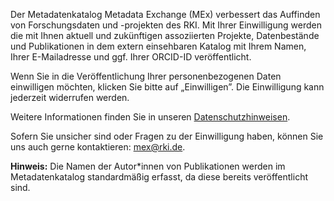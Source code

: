 Der Metadatenkatalog Metadata Exchange (MEx) verbessert das Auffinden von Forschungsdaten und -projekten des RKI. Mit Ihrer Einwilligung werden die mit Ihnen aktuell und zukünftigen assoziierten Projekte, Datenbestände und Publikationen in dem extern einsehbaren Katalog mit Ihrem Namen, Ihrer E-Mailadresse und ggf. Ihrer ORCID-ID veröffentlicht.

Wenn Sie in die Veröffentlichung Ihrer personenbezogenen Daten einwilligen möchten, klicken Sie bitte auf „Einwilligen”. Die Einwilligung kann jederzeit widerrufen werden.

Weitere Informationen finden Sie in unseren [Datenschutzhinweisen](https://confluence.rki.local/x/lx4NAw).

Sofern Sie unsicher sind oder Fragen zu der Einwilligung haben, können Sie uns auch gerne kontaktieren: [mex@rki.de](mailto:mex@rki.de).

**Hinweis:** Die Namen der Autor*innen von Publikationen werden im Metadatenkatalog standardmäßig erfasst, da diese bereits veröffentlicht sind.
